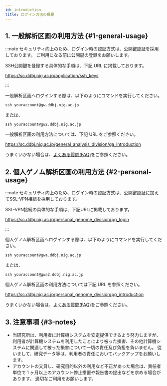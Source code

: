 ```yaml
---
id: introduction
title: ログイン方法の概要
---
```


## 1. 一般解析区画の利用方法 {#1-general-usage}

:::note
セキュリティ向上のため、ログイン時の認証方式は、公開鍵認証を採用しております。 ご利用になる前に公開鍵の登録をお願いします。

SSH公開鍵を登録する具体的な手順は、下記 URL に掲載しております。
 
https://sc.ddbj.nig.ac.jp/application/ssh_keys

:::

一般解析区画へログインする際は、以下のようにコマンドを実行してください。

```
ssh youraccount@gw.ddbj.nig.ac.jp 
```

または、

```
ssh youraccount@gw2.ddbj.nig.ac.jp
```

一般解析区画の利用方法については、下記 URL をご参照ください。 

https://sc.ddbj.nig.ac.jp/general_analysis_division/ga_introduction


うまくいかない場合は、[<u>よくある質問(FAQ)</u>](/faq/faq_login_general)をご参照ください。


## 2. 個人ゲノム解析区画の利用方法 {#2-personal-usage}

:::note
セキュリティ向上のため、ログイン時の認証方式は、公開鍵認証に加えてSSL-VPN接続を採用しております。


SSL-VPN接続の具体的な手順は、下記URLに掲載しております。

https://sc.ddbj.nig.ac.jp/personal_genome_division/pg_login

:::

個人ゲノム解析区画へログインする際は、以下のようにコマンドを実行してください。

```
ssh youraccount@gwa.ddbj.nig.ac.jp
```

または、

```
ssh youraccount@gwa2.ddbj.nig.ac.jp
```


個人ゲノム解析区画の利用方法については下記 URL を参照ください。 

https://sc.ddbj.nig.ac.jp/personal_genome_division/pg_introduction

うまくいかない場合は、[<u>よくある質問(FAQ)</u>](/faq/faq_login_personal)をご参照ください。


## 3. 注意事項 {#3-notes}

- 当研究所は、利用者に計算機システムを安定提供できるよう努力しますが、利用者が計算機システムを利用したことにより被った損害、その他計算機システムに関連して被った損害について一切の責任及び負担を負いません。 従いまして、研究データ等は、利用者の責任においてバックアップをお願いします。
- アカウントの又貸し、研究目的以外の利用など不正があった場合は、責任者単位で 1 ヶ月以上のアカウント停止措置や報告書の提出などを求める場合があります。 適切なご利用をお願いします。
